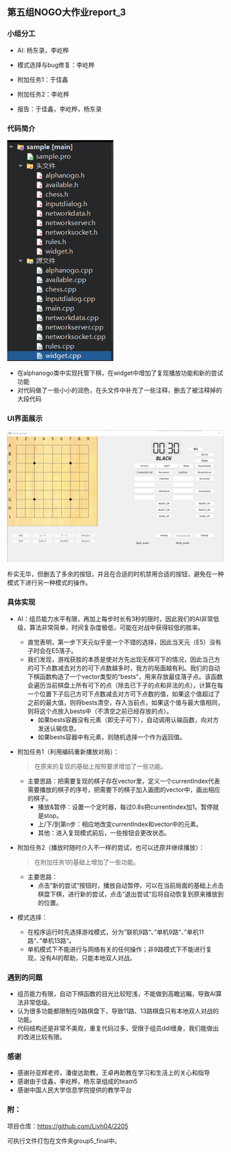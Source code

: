 ## 第五组NOGO大作业report_3

### 小组分工

* AI:  杨东录，李屹桦
* 模式选择与bug修复：李屹桦

* 附加任务1：于佳鑫

* 附加任务2：李屹桦
* 报告：于佳鑫，李屹桦，杨东录

### 代码简介

![](./images3/1.png)

+ 在alphanogo类中实现托管下棋，在widget中增加了复现播放功能和新的尝试功能
+ 对代码做了一些小小的润色，在头文件中补充了一些注释，删去了被注释掉的大段代码



### UI界面展示

![](./images3/2.png)

朴实无华，但删去了多余的按钮，并且在合适的时机禁用合适的按钮，避免在一种模式下进行另一种模式的操作。

### 具体实现

* AI：组员能力水平有限，再加上每步时长有3秒的限时，因此我们的AI非常低级，算法非常简单，时间复杂度极低，可能在对战中获得较低的胜率。

  + 直觉表明，第一步下天元似乎是一个不错的选择，因此当天元（E5）没有子时会在E5落子。
  
  * 我们发现，游戏获胜的本质是使对方先出现无棋可下的情况，因此当己方的可下点数减去对方的可下点数越多时，我方的局面越有利。我们的自动下棋函数构造了一个vector类型的“bests”，用来存放最佳落子点。该函数会遍历当前棋盘上所有可下的点（除去已下子的点和非法的点），计算在每一个位置下子后己方可下点数减去对方可下点数的值，如果这个值超过了之前的最大值，则将bests清空，存入当前点，如果这个值与最大值相同，则将这个点放入bests中（不清空之前已经存放的点）。
    + 如果bests容器没有元素（即无子可下），自动调用认输函数，向对方发送认输信息。
    + 如果bests容器中有元素，则随机选择一个作为返回值。
  
* 附加任务1（利用编码重新播放对局）：

  > 在原来的复现的基础上按照要求增加了一些功能。

  * 主要思路：把需要复现的棋子存在vector里，定义一个currentIndex代表需要播放的棋子的序号，把需要下的棋子加入画图的vector中，画出相应的棋子。
    * 播放&暂停：设置一个定时器，每过0.8s把currentIndex加1。暂停就是stop。
    * 上/下/到第n步：相应地改变currentIndex和vector中的元素。
    * 其他：进入复现模式前后，一些按钮会更改状态。

* 附加任务2（播放时随时介入不一样的尝试，也可以还原并继续播放）：

  > 在附加任务1的基础上增加了一些功能。

  * 主要思路：
    * 点击”新的尝试“按钮时，播放自动暂停，可以在当前局面的基础上点击棋盘下棋，进行新的尝试，点击”退出尝试“后将自动恢复到原来播放到的位置。
  
* 模式选择：

  * 在程序运行时先选择游戏模式，分为”联机9路“、”单机9路“、”单机11路“、”单机13路“。
  * 单机模式下不能进行与网络有关的任何操作；非9路模式下不能进行复现，没有AI的帮助，只能本地双人对战。



### 遇到的问题

* 组员能力有限，自动下棋函数的目光比较短浅，不能做到高瞻远瞩，导致AI算法非常低级。
* 认为很多功能都限制在9路棋盘下，导致11路、13路棋盘只有本地双人对战的功能。
* 代码结构还是非常不美观，重复代码过多，受限于组员ddl缠身，我们能做出的改进比较有限。

### 感谢

* 感谢孙亚辉老师，潘俊达助教，王卓冉助教在学习和生活上的关心和指导
* 感谢由于佳鑫，李屹桦，杨东录组成的team5
* 感谢中国人民大学信息学院提供的教学平台

### 附：

项目仓库：https://github.com/Liyh04/2205

可执行文件打包在文件夹group5_final中。